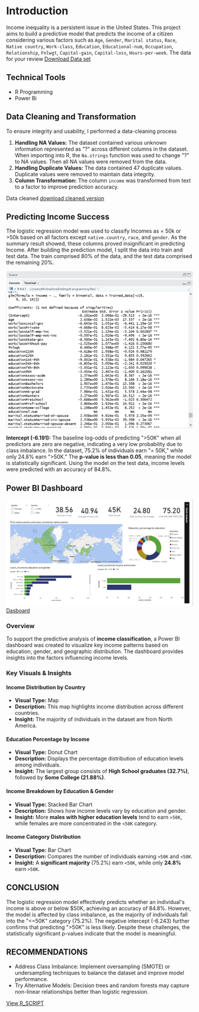 # Introduction
Income inequality is a persistent issue in the United States. This project aims to build a predictive model that predicts the income of a citizen considering various factors such as `Age`, `Gender`, `Marital status`, `Race`, `Native country`, `Work-class`, `Education`, `Educational-num`, `Occupation`, `Relationship`, `Fnlwgt`, `Capital-gain`, `Capital-loss`, `Hours-per-week`.
The data for your review [Download Data set](https://1drv.ms/x/c/fc11b36f16d1a624/EQEqwPNaOGNOriwfgrBj8iIBuDHjg47qEJimV7saVugswg?e=a87kxy)
## Technical Tools
- R Programming
- Power Bi

## Data Cleaning and Transformation
To ensure integrity and usability, I performed a data-cleaning process
1. **Handling NA Values:** The dataset contained various unknown information represented as "?" across different columns in the dataset. When importing into R, the `Na.strings` function was used to change "?" to NA values. Then all NA values were removed from the data.
2. **Handling Duplicate Values:** The data contained 47 duplicate values. Duplicate values were removed to maintain data integrity.
3. **Column Transformation:** The column `income` was transformed from text to a factor to improve prediction accuracy.

Data cleaned [download cleaned version](https://1drv.ms/x/c/fc11b36f16d1a624/EdaIgLQjcytNkTwEAPboezgB6lEkzzUMd6iw5rwWZRg3TQ?e=8Obw8f)


## Predicting Income Success
The logistic regression model was used to classify Incomes as = 50k or >50k based on all factors except `native.country`, `race`, and `gender`. As the summary result showed, these columns proved insignificant in predicting Income.
After building the prediction model, I split the data into train and test data. The train comprised 80% of the data, and the test data comprised the remaining 20%.



![](Model%20summary.png)




 **Intercept (-6.191):** The baseline log-odds of predicting ">50K" when all predictors are zero are negative, indicating a very low probability due to class imbalance. In the dataset, 75.2% of individuals earn "= 50K," while only 24.8% earn ">50K." The **p-value is less than 0.05**, meaning the model is statistically significant.
Using the model on the test data, income levels were predicted with an accuracy of 84.8%.

## Power BI Dashboard  
![](Adult%20income%20dashboard.png)
[Dasboard](https://1drv.ms/u/c/fc11b36f16d1a624/EeytajyESglFgoyxnlAKiacBVY3j14z6aeBYdL8jm5EuLA?e=6UZlV7)
### Overview  
To support the predictive analysis of **income classification**, a Power BI dashboard was created to visualize key income patterns based on education, gender, and geographic distribution. The dashboard provides insights into the factors influencing income levels.  

### Key Visuals & Insights  

####  Income Distribution by Country  
- **Visual Type:** Map  
- **Description:** This map highlights income distribution across different countries.  
- **Insight:** The majority of individuals in the dataset are from North America.  

####  Education Percentage by Income  
- **Visual Type:** Donut Chart  
- **Description:** Displays the percentage distribution of education levels among individuals.  
- **Insight:** The largest group consists of **High School graduates (32.7%)**, followed by **Some College (21.88%)**.  

####  Income Breakdown by Education & Gender  
- **Visual Type:** Stacked Bar Chart  
- **Description:** Shows how income levels vary by education and gender.  
- **Insight:** More **males with higher education levels** tend to earn `>50K`, while females are more concentrated in the `<50K` category.  

####  Income Category Distribution  
- **Visual Type:** Bar Chart  
- **Description:** Compares the number of individuals earning `>50K` and `<50K`.  
- **Insight:** A **significant majority** (75.2%) earn `<50K`, while only **24.8%** earn `>50K`.  



## CONCLUSION  
The logistic regression model effectively predicts whether an individual's income is above or below $50K, achieving an accuracy of 84.8%. However, the model is affected by class imbalance, as the majority of individuals fall into the "<=50K" category (75.2%). The negative intercept (-6.243) further confirms that predicting ">50K" is less likely. Despite these challenges, the statistically significant p-values indicate that the model is meaningful.
## RECOMMENDATIONS
 - Address Class Imbalance: Implement oversampling (SMOTE) or undersampling techniques to balance the dataset and improve model performance.
 - Try Alternative Models: Decision trees and random forests may capture non-linear relationships better than logistic regression.

[View R_SCRIPT](https://github.com/daniel-ifenna/Adult_Income/blob/e8200fe44d66d76042fcebdfb380b2d6ed372e30/Logistic%20regression%20Adult%20income.R)
